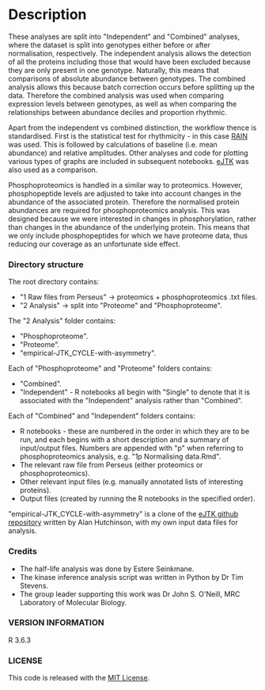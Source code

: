 # Description

These analyses are split into "Independent" and "Combined" analyses, where the dataset is split into genotypes either before or after normalisation, respectively. The independent analysis allows the detection of all the proteins including those that would have been excluded because they are only present in one genotype. Naturally, this means that comparisons of absolute abundance between genotypes. The combined analysis allows this because batch correction occurs before splitting up the data. Therefore the combined analysis was used when comparing expression levels between genotypes, as well as when comparing the relationships between abundance deciles and proportion rhythmic.

Apart from the independent vs combined distinction, the workflow thence is standardised. First is the statistical test for rhythmicity - in this case [RAIN](https://journals.sagepub.com/doi/10.1177/0748730414553029?url_ver=Z39.88-2003&rfr_id=ori:rid:crossref.org&rfr_dat=cr_pub%3dwww.ncbi.nlm.nih.gov) was used. This is followed by calculations of baseline (i.e. mean abundance) and relative amplitudes. Other analyses and code for plotting various types of graphs are included in subsequent notebooks. [eJTK](https://journals.plos.org/ploscompbiol/article?id=10.1371/journal.pcbi.1004094) was also used as a comparison.

Phosphoproteomics is handled in a similar way to proteomics. However, phosphopeptide levels are adjusted to take into account changes in the abundance of the associated protein. Therefore the normalised protein abundances are required for phosphoproteomics analysis. This was designed because we were interested in changes in phosphorylation, rather than changes in the abundance of the underlying protein. This means that we only include phosphopeptides for which we have proteome data, thus reducing our coverage as an unfortunate side effect.

### Directory structure

The root directory contains:
* "1 Raw files from Perseus" -> proteomics + phosphoproteomics .txt files.
* "2 Analysis" -> split into "Proteome" and "Phosphoproteome".
    
The "2 Analysis" folder contains:
* "Phosphoproteome".
* "Proteome".
* "empirical-JTK_CYCLE-with-asymmetry".

Each of "Phosphoproteome" and "Proteome" folders contains:
* "Combined".
* "Independent" - R notebooks all begin with "Single" to denote that it is associated with the "Independent" analysis rather than "Combined".
    
Each of "Combined" and "Independent" folders contains:
* R notebooks - these are numbered in the order in which they are to be run, and each begins with a short description and a summary of input/output files. Numbers are appended with "p" when referring to phosphoproteomics analysis, e.g. "1p Normalising data.Rmd".
* The relevant raw file from Perseus (either proteomics or phosphoproteomics).
* Other relevant input files (e.g. manually annotated lists of interesting proteins).
* Output files (created by running the R notebooks in the specified order).

"empirical-JTK_CYCLE-with-asymmetry" is a clone of the [eJTK github repository](https://github.com/alanlhutchison/empirical-JTK_CYCLE-with-asymmetry) written by Alan Hutchinson, with my own input data files for analysis.

### Credits
* The half-life analysis was done by Estere Seinkmane. 
* The kinase inference analysis script was written in Python by Dr Tim Stevens.
* The group leader supporting this work was Dr John S. O'Neill, MRC Laboratory of Molecular Biology.
    
### VERSION INFORMATION

R 3.6.3

### LICENSE

This code is released with the [MIT License](LICENSE).
